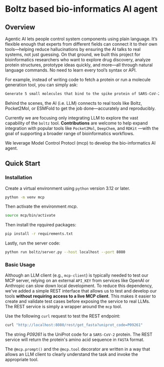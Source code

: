 # Boltz based bio-informatics AI agent

## Overview

Agentic AI lets people control system components using plain language. It’s flexible enough that experts from different fields can connect it to their own tools—helping reduce hallucinations by ensuring the AI talks to real systems, not just guessing. On that ground, we built this project for bioinformatics researchers who want to explore drug discovery, analyze protein structures, prototype ideas quickly, and more—all through natural language commands. No need to learn every tool’s syntax or API.

For example, instead of writing code to fetch a protein or run a molecule generation tool, you can simply ask:

```bash
Generate 5 small molecules that bind to the spike protein of SARS-CoV-2.
```
Behind the scenes, the AI (i.e. LLM) connects to real tools like Boltz, Pocket2Mol, or ESMFold to get the job done—accurately and reproducibly.

Currently we are focusing only integrating LLM to explore the vast capability of the `boltz` tool. **Contributions** are welcome to help expand integration with popular tools like `Pocket2Mol`, `DeepChem`, and `RDKit` —with the goal of supporting a broader range of bioinformatics workflows.

We leverage Model Control Protocl (mcp) to develop the bio-informatics AI agent. 

## Quick Start

### Installation

Create a virtual environment using `python` version 3.12 or later. 

```bash
python -m venv mcp
```
Then activate the environment *mcp*.

```bash
source mcp/bin/activate
```

Then install the rqquired packages:

```bash
pip install -r requirements.txt
```

Lastly, run the server code:

```bash
python run boltz/server.py --host localhost --port 8080
```

### Basic Usage

Although an LLM client (e.g., `mcp-client`) is typically needed to test our MCP server, relying on an external `API_KEY` from services like OpenAI or Anthropic can slow down local development. To reduce this dependency, we've added a simple REST interface that allows us to test and develop our tools **without requiring access to a live MCP client**. This makes it easier to create and validate test cases before exposing the service to real LLMs. The REST service is simply a wrapper around the `mcp` tool. 

Use the following `curl` request to test the REST endpoint:

```bash
curl "http://localhost:8080/rest/get_fasta?uniprot_code=P09261"
```

The string *P09261* is the UniProt code for a `SARS-CoV-2` protein.
The REST service will return the protein's amino acid sequence in `FASTA` format.

The `@mcp.prompt()` and the `@mcp.tool` decorator are written in a way that allows an LLM client to clearly understand the task and invoke the appropriate tool.